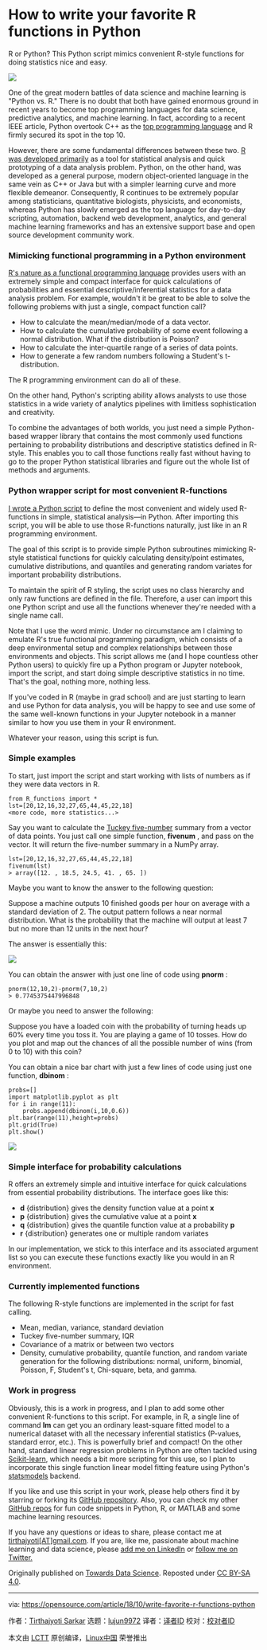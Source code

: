 How to write your favorite R functions in Python
======
R or Python? This Python script mimics convenient R-style functions for doing statistics nice and easy.

![](https://opensource.com/sites/default/files/styles/image-full-size/public/lead-images/search_find_code_issue_bug_programming.png?itok=XPrh7fa0)

One of the great modern battles of data science and machine learning is "Python vs. R." There is no doubt that both have gained enormous ground in recent years to become top programming languages for data science, predictive analytics, and machine learning. In fact, according to a recent IEEE article, Python overtook C++ as the [top programming language][1] and R firmly secured its spot in the top 10.

However, there are some fundamental differences between these two. [R was developed primarily][2] as a tool for statistical analysis and quick prototyping of a data analysis problem. Python, on the other hand, was developed as a general purpose, modern object-oriented language in the same vein as C++ or Java but with a simpler learning curve and more flexible demeanor. Consequently, R continues to be extremely popular among statisticians, quantitative biologists, physicists, and economists, whereas Python has slowly emerged as the top language for day-to-day scripting, automation, backend web development, analytics, and general machine learning frameworks and has an extensive support base and open source development community work.

### Mimicking functional programming in a Python environment

[R's nature as a functional programming language][3] provides users with an extremely simple and compact interface for quick calculations of probabilities and essential descriptive/inferential statistics for a data analysis problem. For example, wouldn't it be great to be able to solve the following problems with just a single, compact function call?

  * How to calculate the mean/median/mode of a data vector.
  * How to calculate the cumulative probability of some event following a normal distribution. What if the distribution is Poisson?
  * How to calculate the inter-quartile range of a series of data points.
  * How to generate a few random numbers following a Student's t-distribution.



The R programming environment can do all of these.

On the other hand, Python's scripting ability allows analysts to use those statistics in a wide variety of analytics pipelines with limitless sophistication and creativity.

To combine the advantages of both worlds, you just need a simple Python-based wrapper library that contains the most commonly used functions pertaining to probability distributions and descriptive statistics defined in R-style. This enables you to call those functions really fast without having to go to the proper Python statistical libraries and figure out the whole list of methods and arguments.

### Python wrapper script for most convenient R-functions

[I wrote a Python script][4] to define the most convenient and widely used R-functions in simple, statistical analysis—in Python. After importing this script, you will be able to use those R-functions naturally, just like in an R programming environment.

The goal of this script is to provide simple Python subroutines mimicking R-style statistical functions for quickly calculating density/point estimates, cumulative distributions, and quantiles and generating random variates for important probability distributions.

To maintain the spirit of R styling, the script uses no class hierarchy and only raw functions are defined in the file. Therefore, a user can import this one Python script and use all the functions whenever they're needed with a single name call.

Note that I use the word mimic. Under no circumstance am I claiming to emulate R's true functional programming paradigm, which consists of a deep environmental setup and complex relationships between those environments and objects. This script allows me (and I hope countless other Python users) to quickly fire up a Python program or Jupyter notebook, import the script, and start doing simple descriptive statistics in no time. That's the goal, nothing more, nothing less.

If you've coded in R (maybe in grad school) and are just starting to learn and use Python for data analysis, you will be happy to see and use some of the same well-known functions in your Jupyter notebook in a manner similar to how you use them in your R environment.

Whatever your reason, using this script is fun.

### Simple examples

To start, just import the script and start working with lists of numbers as if they were data vectors in R.

```
from R_functions import *
lst=[20,12,16,32,27,65,44,45,22,18]
<more code, more statistics...>
```

Say you want to calculate the [Tuckey five-number][5] summary from a vector of data points. You just call one simple function, **fivenum** , and pass on the vector. It will return the five-number summary in a NumPy array.

```
lst=[20,12,16,32,27,65,44,45,22,18]
fivenum(lst)
> array([12. , 18.5, 24.5, 41. , 65. ])
```

Maybe you want to know the answer to the following question:

Suppose a machine outputs 10 finished goods per hour on average with a standard deviation of 2. The output pattern follows a near normal distribution. What is the probability that the machine will output at least 7 but no more than 12 units in the next hour?

The answer is essentially this:

![](https://opensource.com/sites/default/files/uploads/r-functions-in-python_1.png)

You can obtain the answer with just one line of code using **pnorm** :

```
pnorm(12,10,2)-pnorm(7,10,2)
> 0.7745375447996848
```

Or maybe you need to answer the following:

Suppose you have a loaded coin with the probability of turning heads up 60% every time you toss it. You are playing a game of 10 tosses. How do you plot and map out the chances of all the possible number of wins (from 0 to 10) with this coin?

You can obtain a nice bar chart with just a few lines of code using just one function, **dbinom** :

```
probs=[]
import matplotlib.pyplot as plt
for i in range(11):
    probs.append(dbinom(i,10,0.6))
plt.bar(range(11),height=probs)
plt.grid(True)
plt.show()
```

![](https://opensource.com/sites/default/files/uploads/r-functions-in-python_2.png)

### Simple interface for probability calculations

R offers an extremely simple and intuitive interface for quick calculations from essential probability distributions. The interface goes like this:

  * **d** {distribution} gives the density function value at a point **x**
  * **p** {distribution} gives the cumulative value at a point **x**
  * **q** {distribution} gives the quantile function value at a probability **p**
  * **r** {distribution} generates one or multiple random variates



In our implementation, we stick to this interface and its associated argument list so you can execute these functions exactly like you would in an R environment.

### Currently implemented functions

The following R-style functions are implemented in the script for fast calling.

  * Mean, median, variance, standard deviation
  * Tuckey five-number summary, IQR
  * Covariance of a matrix or between two vectors
  * Density, cumulative probability, quantile function, and random variate generation for the following distributions: normal, uniform, binomial, Poisson, F, Student's t, Chi-square, beta, and gamma.



### Work in progress

Obviously, this is a work in progress, and I plan to add some other convenient R-functions to this script. For example, in R, a single line of command **lm** can get you an ordinary least-square fitted model to a numerical dataset with all the necessary inferential statistics (P-values, standard error, etc.). This is powerfully brief and compact! On the other hand, standard linear regression problems in Python are often tackled using [Scikit-learn][6], which needs a bit more scripting for this use, so I plan to incorporate this single function linear model fitting feature using Python's [statsmodels][7] backend.

If you like and use this script in your work, please help others find it by starring or forking its [GitHub repository][8]. Also, you can check my other [GitHub repos][9] for fun code snippets in Python, R, or MATLAB and some machine learning resources.

If you have any questions or ideas to share, please contact me at [tirthajyoti[AT]gmail.com][10]. If you are, like me, passionate about machine learning and data science, please [add me on LinkedIn][11] or [follow me on Twitter. ][12]

Originally published on [Towards Data Science][13]. Reposted under [CC BY-SA 4.0][14].

--------------------------------------------------------------------------------

via: https://opensource.com/article/18/10/write-favorite-r-functions-python

作者：[Tirthajyoti Sarkar][a]
选题：[lujun9972][b]
译者：[译者ID](https://github.com/译者ID)
校对：[校对者ID](https://github.com/校对者ID)

本文由 [LCTT](https://github.com/LCTT/TranslateProject) 原创编译，[Linux中国](https://linux.cn/) 荣誉推出

[a]: https://opensource.com/users/tirthajyoti
[b]: https://github.com/lujun9972
[1]: https://spectrum.ieee.org/at-work/innovation/the-2018-top-programming-languages
[2]: https://www.coursera.org/lecture/r-programming/overview-and-history-of-r-pAbaE
[3]: http://adv-r.had.co.nz/Functional-programming.html
[4]: https://github.com/tirthajyoti/StatsUsingPython/blob/master/R_Functions.py
[5]: https://en.wikipedia.org/wiki/Five-number_summary
[6]: http://scikit-learn.org/stable/
[7]: https://www.statsmodels.org/stable/index.html
[8]: https://github.com/tirthajyoti/StatsUsingPython
[9]: https://github.com/tirthajyoti?tab=repositories
[10]: mailto:tirthajyoti@gmail.com
[11]: https://www.linkedin.com/in/tirthajyoti-sarkar-2127aa7/
[12]: https://twitter.com/tirthajyotiS
[13]: https://towardsdatascience.com/how-to-write-your-favorite-r-functions-in-python-11e1e9c29089
[14]: https://creativecommons.org/licenses/by-sa/4.0/
